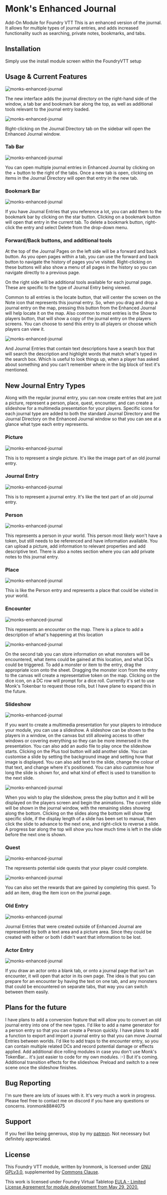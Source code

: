 # Monk's Enhanced Journal
Add-On Module for Foundry VTT
This is an enhanced version of the journal.  It allows for multiple types of journal entries, and adds increased functionality such as searching, private notes, bookmarks, and tabs.

## Installation
Simply use the install module screen within the FoundryVTT setup

## Usage & Current Features

![monks-enhanced-journal](/screenshots/main.png)

The new interface adds the journal directory on the right-hand side of the window, a tab bar and bookmark bar along the top, as well as additional tools relevant to the journal entry loaded.

![monks-enhanced-journal](/screenshots/sidebar.png)

Right-clicking on the Journal Directory tab on the sidebar will open the Enhanced Journal window.

### Tab Bar

![monks-enhanced-journal](/screenshots/tabs.png)

You can open multiple journal entries in Enhanced Journal by clicking on the + button to the right of the tabs.  Once a new tab is open, clicking on items in the Journal Directory will open that entry in the new tab.

### Bookmark Bar

![monks-enhanced-journal](/screenshots/bookmark.png)

If you have Journal Entries that you reference a lot, you can add them to the bookmark bar by clicking on the star button.  Clicking on a bookmark button will open that entry in the current tab.  To delete a bookmark button, right-click the entry and select Delete from the drop-down menu.

### Forward/Back buttons, and additional tools

At the top of the Journal Pages on the left side will be a forward and back button.  As you open pages within a tab, you can use the forward and back button to navigate the history of pages you've visited.  Right-clicking on these buttons will also show a menu of all pages in the history so you can navigate directly to a previous page.

On the right side will be additional tools available for each journal page.  These are specific to the type of Journal Entry being viewed.

Common to all entries is the locate button, that will center the screen on the Note icon that represents this journal entry.  So, when you drag and drop a journal entry on the map, pressing this button from the Enhanced Journal will help locate it on the map.
Also common to most entries is the Show to players button, that will show a copy of the journal entry on the players screens.  You can choose to send this entry to all players or choose which players can view it.

![monks-enhanced-journal](/screenshots/search.png)

And Journal Entries that contain text descriptions have a search box that will search the description and highlight words that match what's typed in the search box.  Which is useful to look things up, when a player has asked about something and you can't remember where in the big block of text it's mentioned.

## New Journal Entry Types

Along with the regular journal entry, you can now create entries that are just a picture, represent a person, place, quest, encounter, and can create a slideshow for a multimedia presentation for your players.
Specific icons for each journal type are added to both the standard Journal Directory and the Journal Directory on the Enhanced Journal window so that you can see at a glance what type each entry represents.

### Picture

![monks-enhanced-journal](/screenshots/picture.png)

This is to represent a single picture.  It's like the image part of an old journal entry.

### Journal Entry

![monks-enhanced-journal](/screenshots/journalentry.png)

This is to represent a journal entry.  It's like the text part of an old journal entry.

### Person

![monks-enhanced-journal](/screenshots/person.png)

This represents a person in your world.  This person most likely won't have a token, but still needs to be referenced and have information available.  You can upload a picture, add information to relevant properties and add descriptive text.  There is also a notes section where you can add private notes to this journal entry.

### Place

![monks-enhanced-journal](/screenshots/place.png)

This is like the Person entry and represents a place that could be visited in your world.

### Encounter

![monks-enhanced-journal](/screenshots/encounter1.png)

This represents an encounter on the map.  There is a place to add a description of what's happening at this location

![monks-enhanced-journal](/screenshots/encounter2.png)

On the second tab you can store information on what monsters will be encountered, what items could be gained at this location, and what DCs could be triggered.  To add a monster or item to the entry, drag the appropriate icon onto the sheet.  Dragging the monster icon from the entry to the canvas will create a representative token on the map.  Clicking on the dice icon, on a DC row will prompt for a dice roll.  Currently it's set to use Monk's Tokenbar to request those rolls, but I have plane to expand this in the future.

### Slideshow

![monks-enhanced-journal](/screenshots/slideshow.png)

If you want to create a multimedia presentation for your players to introduce your module, you can use a slideshow.  A slideshow can be shown to the players in a window, on the canvas but still allowing access to other windows or covering everything so they can be more immersed in the presentation.  You can also add an audio file to play once the slideshow starts.
Clicking on the Plus tool button will add another slide.  You can customise a slide by setting the background image and setting how that image is displayed.  You can also add text to the slide, change the colour of that text, and change where it's positioned.  You can also customise how long the slide is shown for, and what kind of effect is used to transition to the next slide.

![monks-enhanced-journal](/screenshots/slideshow2.png)

When you wish to play the slideshow, press the play button and it will be displayed on the players screen and begin the animations.  The current slide will be shown in the journal window, with the remaining slides showing along the bottom.  Clicking on the slides along the bottom will show that specific slide, if the display length of a slide has been set to manual, then click the slide to advance to the next one, and right-click to reverse a slide.  A progress bar along the top will show you how much time is left in the slide before the next one is shown.

### Quest

![monks-enhanced-journal](/screenshots/quest1.png)

The represents potential side quests that your player could complete.

![monks-enhanced-journal](/screenshots/quest2.png)

You can also set the rewards that are gained by completing this quest.  To add an item, drag the item icon on the journal page.

### Old Entry

![monks-enhanced-journal](/screenshots/oldentry.png)

Journal Entries that were created outside of Enhanced Journal are represented by both a text area and a picture area.  Since they could be created with either or both I didn't want that information to be lost.

### Actor Entry

![monks-enhanced-journal](/screenshots/actor.png)

If you draw an actor onto a blank tab, or onto a journal page that isn't an encounter, it will open that actor in its own page.  The idea is that you can prepare for an encounter by having the text on one tab, and any monsters that could be encountered on separate tabs, that way you can switch between them easily.

## Plans for the future

I have plans to add a conversion feature that will allow you to convert an old journal entry into one of the new types.
I'd like to add a name generator for a person entry so that you can create a Person quickly.
I have plans to add a function to export and import a journal entry so that you can move Journal Entries between worlds.
I'd like to add traps to the encounter entry, so you can contain multiple related DCs and record potential damage or effects applied.
Add additional dice rolling modules in case you don't use Monk's TokenBar... it's just easier to code for my own modules.  :-)  But it's coming.
Additional transition effects for the slideshow.
Preload and switch to a new scene once the slideshow finishes.

## Bug Reporting
I'm sure there are lots of issues with it.  It's very much a work in progress.
Please feel free to contact me on discord if you have any questions or concerns. ironmonk88#4075

## Support

If you feel like being generous, stop by my <a href="https://www.patreon.com/ironmonk">patreon</a>.  Not necessary but definitely appreciated.

## License
This Foundry VTT module, written by Ironmonk, is licensed under [GNU GPLv3.0](https://www.gnu.org/licenses/gpl-3.0.en.html), supplemented by [Commons Clause](https://commonsclause.com/).

This work is licensed under Foundry Virtual Tabletop <a href="https://foundryvtt.com/article/license/">EULA - Limited License Agreement for module development from May 29, 2020.</a>
